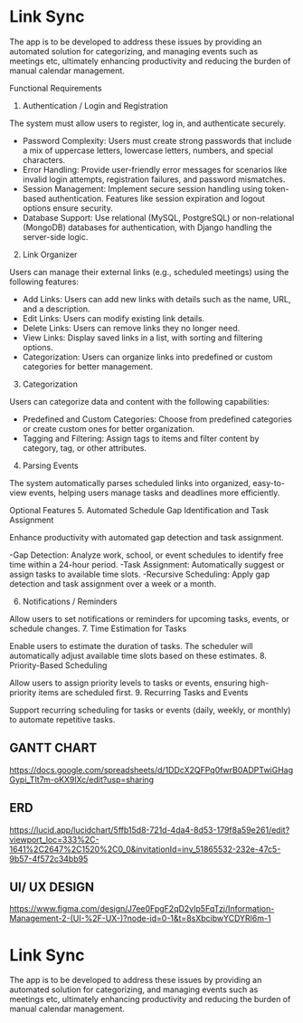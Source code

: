 
# Link Sync

The app is to be developed to address these issues by providing an automated solution for categorizing, and managing events such as meetings etc, ultimately enhancing productivity and reducing the burden of manual calendar management.



Functional Requirements

1. Authentication / Login and Registration

The system must allow users to register, log in, and authenticate securely.

- Password Complexity: Users must create strong passwords that include a mix of uppercase letters, lowercase letters, numbers, and special characters.
- Error Handling: Provide user-friendly error messages for scenarios like invalid login attempts, registration failures, and password mismatches.
- Session Management: Implement secure session handling using token-based authentication. Features like session expiration and logout options ensure security.
- Database Support: Use relational (MySQL, PostgreSQL) or non-relational (MongoDB) databases for authentication, with Django handling the server-side logic.

2. Link Organizer

Users can manage their external links (e.g., scheduled meetings) using the following features:

- Add Links: Users can add new links with details such as the name, URL, and a description.
- Edit Links: Users can modify existing link details.
- Delete Links: Users can remove links they no longer need.
- View Links: Display saved links in a list, with sorting and filtering options.
- Categorization: Users can organize links into predefined or custom categories for better management.

3. Categorization

Users can categorize data and content with the following capabilities:

- Predefined and Custom Categories: Choose from predefined categories or create custom ones for better organization.
- Tagging and Filtering: Assign tags to items and filter content by category, tag, or other attributes.

4. Parsing Events

The system automatically parses scheduled links into organized, easy-to-view events, helping users manage tasks and deadlines more efficiently.


Optional Features
5. Automated Schedule Gap Identification and Task Assignment

Enhance productivity with automated gap detection and task assignment.

-Gap Detection: Analyze work, school, or event schedules to identify free time within a 24-hour period.
-Task Assignment: Automatically suggest or assign tasks to available time slots.
-Recursive Scheduling: Apply gap detection and task assignment over a week or a month.

6. Notifications / Reminders

Allow users to set notifications or reminders for upcoming tasks, events, or schedule changes.
7. Time Estimation for Tasks

Enable users to estimate the duration of tasks. The scheduler will automatically adjust available time slots based on these estimates.
8. Priority-Based Scheduling

Allow users to assign priority levels to tasks or events, ensuring high-priority items are scheduled first.
9. Recurring Tasks and Events

Support recurring scheduling for tasks or events (daily, weekly, or monthly) to automate repetitive tasks.
## GANTT CHART

https://docs.google.com/spreadsheets/d/1DDcX2QFPq0fwrB0ADPTwiGHagGypi_Tlt7m-oKX9lXc/edit?usp=sharing
## ERD

https://lucid.app/lucidchart/5ffb15d8-721d-4da4-8d53-179f8a59e261/edit?viewport_loc=333%2C-1641%2C2647%2C1520%2C0_0&invitationId=inv_51865532-232e-47c5-9b57-4f572c34bb95
## UI/ UX DESIGN

https://www.figma.com/design/J7ee0FpgF2qD2yIp5FqTzj/Information-Management-2-(UI-%2F-UX-)?node-id=0-1&t=8sXbcibwYCDYRl6m-1
# Link Sync

The app is to be developed to address these issues by providing an automated solution for categorizing, and managing events such as meetings etc, ultimately enhancing productivity and reducing the burden of manual calendar management.



